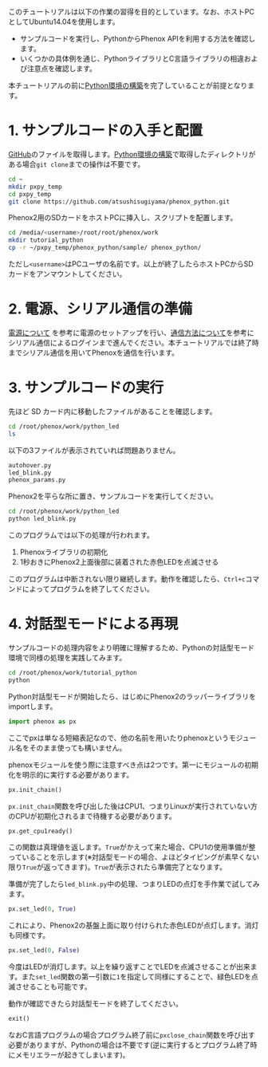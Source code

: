 このチュートリアルは以下の作業の習得を目的としています。なお、ホストPCとしてUbuntu14.04を使用します。

- サンプルコードを実行し、PythonからPhenox APIを利用する方法を確認します。
- いくつかの具体例を通じ、PythonライブラリとC言語ライブラリの相違および注意点を確認します。

本チュートリアルの前に[Python環境の構築](../dev/pythonenv)を完了していることが前提となります。

# 1. サンプルコードの入手と配置
 [GitHub](https://github.com/atsushisugiyama/phenox_python/)のファイルを取得します。[Python環境の構築](../dev/pythonenv)で取得したディレクトリがある場合`git clone`までの操作は不要です。

```bash
cd ~
mkdir pxpy_temp
cd pxpy_temp
git clone https://github.com/atsushisugiyama/phenox_python.git
```

Phenox2用のSDカードをホストPCに挿入し、スクリプトを配置します。

```bash
cd /media/<username>/root/root/phenox/work
mkdir tutorial_python
cp -r ~/pxpy_temp/phenox_python/sample/ phenox_python/
```

ただし`<username>`はPCユーザの名前です。以上が終了したらホストPCからSDカードをアンマウントしてください。

# 2. 電源、シリアル通信の準備
[電源について](../start/power) を参考に電源のセットアップを行い、[通信方法について](../start/com)を参考にシリアル通信によるログインまで進んでください。本チュートリアルでは終了時までシリアル通信を用いてPhenoxを通信を行います。

# 3. サンプルコードの実行
先ほど SD カード内に移動したファイルがあることを確認します。
```bash
cd /root/phenox/work/python_led
ls
```

以下の3ファイルが表示されていれば問題ありません。
```bash
autohover.py
led_blink.py
phenox_params.py
```

Phenox2を平らな所に置き、サンプルコードを実行してください。
```bash
cd /root/phenox/work/python_led
python led_blink.py
```

このプログラムでは以下の処理が行われます。

1. Phenoxライブラリの初期化
2. 1秒おきにPhenox2上面後部に装着された赤色LEDを点滅させる

このプログラムは中断されない限り継続します。動作を確認したら、`Ctrl+c`コマンドによってプログラムを終了してください。


# 4. 対話型モードによる再現
サンプルコードの処理内容をより明確に理解するため、Pythonの対話型モード環境で同様の処理を実践してみます。

```bash
cd /root/phenox/work/tutorial_python
python
```

Python対話型モードが開始したら、はじめにPhenox2のラッパーライブラリをimportします。
```Python
import phenox as px
```

ここでpxは単なる短縮表記なので、他の名前を用いたりphenoxというモジュール名をそのまま使っても構いません。

phenoxモジュールを使う際に注意すべき点は2つです。第一にモジュールの初期化を明示的に実行する必要があります。
```Python
px.init_chain()
```

`px.init_chain`関数を呼び出した後はCPU1、つまりLinuxが実行されていない方のCPUが初期化されるまで待機する必要があります。
```Python
px.get_cpu1ready()
```

この関数は真理値を返します。`True`がかえって来た場合、CPU1の使用準備が整っていることを示します(※対話型モードの場合、よほどタイピングが素早くない限り`True`が返ってきます)。`True`が表示されたら準備完了となります。

準備が完了したら`led_blink.py`中の処理、つまりLEDの点灯を手作業で試してみます。
```Python
px.set_led(0, True)
```

これにより、Phenox2の基盤上面に取り付けられた赤色LEDが点灯します。消灯も同様です。
```Python
px.set_led(0, False)
```

今度はLEDが消灯します。以上を繰り返すことでLEDを点滅させることが出来ます。また`set_led`関数の第一引数に`1`を指定して同様にすることで、緑色LEDを点滅させることも可能です。

動作が確認できたら対話型モードを終了してください。
```Python
exit()
```

なおC言語プログラムの場合プログラム終了前に`pxclose_chain`関数を呼び出す必要がありますが、Pythonの場合は不要です(逆に実行するとプログラム終了時にメモリエラーが起きてしまいます)。

